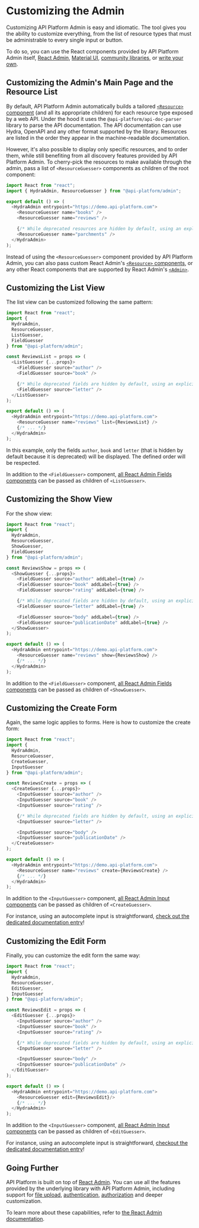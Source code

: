 # Customizing the Admin

Customizing API Platform Admin is easy and idiomatic. The tool gives you the ability to customize everything, from the list of resource types that must be administrable to every single input or button.

To do so, you can use the React components provided by API Platform Admin itself, [React Admin](https://marmelab.com/react-admin/), [Material UI](https://material-ui.com/), [community libraries](https://github.com/brillout/awesome-react-components), or [write your own](https://reactjs.org/tutorial/tutorial.html).

## Customizing the Admin's Main Page and the Resource List

By default, API Platform Admin automatically builds a tailored [`<Resource>` component](https://marmelab.com/react-admin/Resource.html) (and all its appropriate children) for each resource type exposed by a web API.
Under the hood it uses the `@api-platform/api-doc-parser` library to parse the API documentation. The API documentation can use Hydra, OpenAPI and any other format supported by the library.
Resources are listed in the order they appear in the machine-readable documentation.

However, it's also possible to display only specific resources, and to order them, while still benefiting from all discovery features provided by API Platform Admin.
To cherry-pick the resources to make available through the admin, pass a list of `<ResourceGuesser>` components as children of the root component:

```javascript
import React from "react";
import { HydraAdmin, ResourceGuesser } from "@api-platform/admin";

export default () => (
  <HydraAdmin entrypoint="https://demo.api-platform.com">
    <ResourceGuesser name="books" />
    <ResourceGuesser name="reviews" />

    {/* While deprecated resources are hidden by default, using an explicit ResourceGuesser component allows to add them back. */}
    <ResourceGuesser name="parchments" />
  </HydraAdmin>
);
```

Instead of using the `<ResourceGuesser>` component provided by API Platform Admin, you can also pass custom React Admin's [`<Resource>` components](https://marmelab.com/react-admin/Resource.html), or any other React components that are supported by React Admin's [`<Admin>`](https://marmelab.com/react-admin/Admin.html).

## Customizing the List View

The list view can be customized following the same pattern:

```javascript
import React from "react";
import {
  HydraAdmin,
  ResourceGuesser,
  ListGuesser,
  FieldGuesser
} from "@api-platform/admin";

const ReviewsList = props => (
  <ListGuesser {...props}>
    <FieldGuesser source="author" />
    <FieldGuesser source="book" />

    {/* While deprecated fields are hidden by default, using an explicit FieldGuesser component allows to add them back. */}
    <FieldGuesser source="letter" />
  </ListGuesser>
);

export default () => (
  <HydraAdmin entrypoint="https://demo.api-platform.com">
    <ResourceGuesser name="reviews" list={ReviewsList} />
    {/* ... */}
  </HydraAdmin>
);
```

In this example, only the fields `author`, `book` and `letter` (that is hidden by default because it is deprecated) will be displayed. The defined order will be respected.

In addition to the `<FieldGuesser>` component, [all React Admin Fields components](https://marmelab.com/react-admin/Fields.html) can be passed as children of `<ListGuesser>`.

## Customizing the Show View

For the show view:

```javascript
import React from "react";
import {
  HydraAdmin,
  ResourceGuesser,
  ShowGuesser,
  FieldGuesser
} from "@api-platform/admin";

const ReviewsShow = props => (
  <ShowGuesser {...props}>
    <FieldGuesser source="author" addLabel={true} />
    <FieldGuesser source="book" addLabel={true} />
    <FieldGuesser source="rating" addLabel={true} />

    {/* While deprecated fields are hidden by default, using an explicit FieldGuesser component allows to add them back. */}
    <FieldGuesser source="letter" addLabel={true} />

    <FieldGuesser source="body" addLabel={true} />
    <FieldGuesser source="publicationDate" addLabel={true} />
  </ShowGuesser>
);

export default () => (
  <HydraAdmin entrypoint="https://demo.api-platform.com">
    <ResourceGuesser name="reviews" show={ReviewsShow} />
    {/* ... */}
  </HydraAdmin>
);
```

In addition to the `<FieldGuesser>` component, [all React Admin Fields components](https://marmelab.com/react-admin/Fields.html) can be passed as children of `<ShowGuesser>`.

## Customizing the Create Form

Again, the same logic applies to forms. Here is how to customize the create form:

```javascript
import React from "react";
import {
  HydraAdmin,
  ResourceGuesser,
  CreateGuesser,
  InputGuesser
} from "@api-platform/admin";

const ReviewsCreate = props => (
  <CreateGuesser {...props}>
    <InputGuesser source="author" />
    <InputGuesser source="book" />
    <InputGuesser source="rating" />

    {/* While deprecated fields are hidden by default, using an explicit InputGuesser component allows to add them back. */}
    <InputGuesser source="letter" />

    <InputGuesser source="body" />
    <InputGuesser source="publicationDate" />
  </CreateGuesser>
);

export default () => (
  <HydraAdmin entrypoint="https://demo.api-platform.com">
    <ResourceGuesser name="reviews" create={ReviewsCreate} />
    {/* ... */}
  </HydraAdmin>
);
```

In addition to the `<InputGuesser>` component, [all React Admin Input components](https://marmelab.com/react-admin/Inputs.html) can be passed as children of `<CreateGuesser>`.

For instance, using an autocomplete input is straightforward, [check out the dedicated documentation entry](handling-relations.md#using-an-autocomplete-input-for-relations)!

## Customizing the Edit Form

Finally, you can customize the edit form the same way:

```javascript
import React from "react";
import {
  HydraAdmin,
  ResourceGuesser,
  EditGuesser,
  InputGuesser
} from "@api-platform/admin";

const ReviewsEdit = props => (
  <EditGuesser {...props}>
    <InputGuesser source="author" />
    <InputGuesser source="book" />
    <InputGuesser source="rating" />

    {/* While deprecated fields are hidden by default, using an explicit InputGuesser component allows to add them back. */}
    <InputGuesser source="letter" />

    <InputGuesser source="body" />
    <InputGuesser source="publicationDate" />
  </EditGuesser>
);

export default () => (
  <HydraAdmin entrypoint="https://demo.api-platform.com">
    <ResourceGuesser edit={ReviewsEdit}/>
    {/* ... */}
  </HydraAdmin>
);
```

In addition to the `<InputGuesser>` component, [all React Admin Input components](https://marmelab.com/react-admin/Inputs.html) can be passed as children of `<EditGuesser>`.

For instance, using an autocomplete input is straightforward, [checkout the dedicated documentation entry](handling-relations.md#using-an-autocomplete-input-for-relations)!

## Going Further

API Platform is built on top of [React Admin](https://marmelab.com/react-admin/).
You can use all the features provided by the underlying library with API Platform Admin, including support for [file upload](https://marmelab.com/react-admin/DataProviders.html#decorating-your-data-provider-example-of-file-upload), [authentication](https://marmelab.com/react-admin/Authentication.html), [authorization](https://marmelab.com/react-admin/Authorization.html) and deeper customization.

To learn more about these capabilities, refer to [the React Admin documentation](https://marmelab.com/react-admin/).
